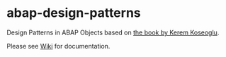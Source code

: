 # abap-design-patterns

Design Patterns in ABAP Objects based on [the book by Kerem Koseoglu](https://www.sap-press.com/design-patterns-in-abap-objects_4277/).

Please see [Wiki](https://github.com/pacroy/abap-design-patterns/wiki) for documentation.
